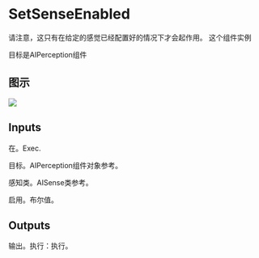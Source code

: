 # SetSenseEnabled

请注意，这只有在给定的感觉已经配置好的情况下才会起作用。 这个组件实例

目标是AIPerception组件

## 图示

![]($-20221218-17482657.png)

## Inputs

在。Exec.

目标。AIPerception组件对象参考。

感知类。AISense类参考。

启用。布尔值。 

## Outputs

输出。执行：执行。
